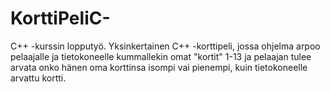 # KorttiPeliC-
C++ -kurssin lopputyö. Yksinkertainen C++ -korttipeli, jossa ohjelma arpoo pelaajalle ja tietokoneelle kummallekin omat "kortit" 1-13 ja pelaajan tulee arvata onko hänen oma korttinsa isompi vai pienempi, kuin tietokoneelle arvattu kortti. 
